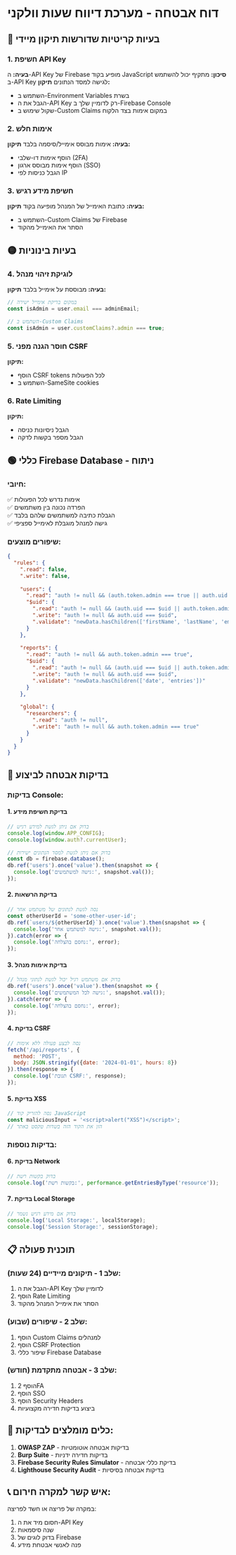 # דוח אבטחה - מערכת דיווח שעות וולקני

## 🔴 בעיות קריטיות שדורשות תיקון מיידי

### 1. חשיפת API Key
**בעיה:** ה-API Key של Firebase מופיע בקוד JavaScript
**סיכון:** מתקיף יכול להשתמש ב-API Key לגישה למסד הנתונים
**תיקון:**
- השתמש ב-Environment Variables בשרת
- הגבל את ה-API Key רק לדומיין שלך ב-Firebase Console
- שקול שימוש ב-Custom Claims במקום אימות בצד הלקוח

### 2. אימות חלש
**בעיה:** אימות מבוסס אימייל/סיסמה בלבד
**תיקון:**
- הוסף אימות דו-שלבי (2FA)
- הוסף אימות מבוסס ארגון (SSO)
- הגבל כניסות לפי IP

### 3. חשיפת מידע רגיש
**בעיה:** כתובת האימייל של המנהל מופיעה בקוד
**תיקון:**
- השתמש ב-Custom Claims של Firebase
- הסתר את האימייל מהקוד

## 🟡 בעיות בינוניות

### 4. לוגיקת זיהוי מנהל
**בעיה:** מבוססת על אימייל בלבד
**תיקון:**
```javascript
// במקום בדיקת אימייל ישירה
const isAdmin = user.email === adminEmail;

// השתמש ב-Custom Claims
const isAdmin = user.customClaims?.admin === true;
```

### 5. חוסר הגנה מפני CSRF
**תיקון:**
- הוסף CSRF tokens לכל הפעולות
- השתמש ב-SameSite cookies

### 6. Rate Limiting
**תיקון:**
- הגבל ניסיונות כניסה
- הגבל מספר בקשות לדקה

## 🟢 כללי Firebase Database - ניתוח

### חיובי:
✅ אימות נדרש לכל הפעולות  
✅ הפרדה נכונה בין משתמשים  
✅ הגבלת כתיבה למשתמשים שלהם בלבד  
✅ גישה למנהל מוגבלת לאימייל ספציפי  

### שיפורים מוצעים:
```json
{
  "rules": {
    ".read": false,
    ".write": false,
    
    "users": {
      ".read": "auth != null && (auth.token.admin === true || auth.uid === $uid)",
      "$uid": {
        ".read": "auth != null && (auth.uid === $uid || auth.token.admin === true)",
        ".write": "auth != null && auth.uid === $uid",
        ".validate": "newData.hasChildren(['firstName', 'lastName', 'email'])"
      }
    },
    
    "reports": {
      ".read": "auth != null && auth.token.admin === true",
      "$uid": {
        ".read": "auth != null && (auth.uid === $uid || auth.token.admin === true)",
        ".write": "auth != null && auth.uid === $uid",
        ".validate": "newData.hasChildren(['date', 'entries'])"
      }
    },
    
    "global": {
      "researchers": {
        ".read": "auth != null",
        ".write": "auth != null && auth.token.admin === true"
      }
    }
  }
}
```

## 🧪 בדיקות אבטחה לביצוע

### בדיקות Console:

#### 1. בדיקת חשיפת מידע
```javascript
// בדוק אם ניתן לגשת למידע רגיש
console.log(window.APP_CONFIG);
console.log(window.auth?.currentUser);

// בדוק אם ניתן לגשת למסד הנתונים ישירות
const db = firebase.database();
db.ref('users').once('value').then(snapshot => {
  console.log('גישה למשתמשים:', snapshot.val());
});
```

#### 2. בדיקת הרשאות
```javascript
// נסה לגשת לנתונים של משתמש אחר
const otherUserId = 'some-other-user-id';
db.ref(`users/${otherUserId}`).once('value').then(snapshot => {
  console.log('גישה למשתמש אחר:', snapshot.val());
}).catch(error => {
  console.log('נחסם בהצלחה:', error);
});
```

#### 3. בדיקת אימות מנהל
```javascript
// בדוק אם משתמש רגיל יכול לגשת לנתוני מנהל
db.ref('users').once('value').then(snapshot => {
  console.log('גישה לכל המשתמשים:', snapshot.val());
}).catch(error => {
  console.log('נחסם בהצלחה:', error);
});
```

#### 4. בדיקת CSRF
```javascript
// נסה לבצע פעולה ללא אימות
fetch('/api/reports', {
  method: 'POST',
  body: JSON.stringify({date: '2024-01-01', hours: 8})
}).then(response => {
  console.log('תגובת CSRF:', response);
});
```

#### 5. בדיקת XSS
```javascript
// נסה להזריק קוד JavaScript
const maliciousInput = '<script>alert("XSS")</script>';
// הזן את הקוד הזה בשדות טקסט באתר
```

### בדיקות נוספות:

#### 6. בדיקת Network
```javascript
// בדוק בקשות רשת
console.log('בקשות רשת:', performance.getEntriesByType('resource'));
```

#### 7. בדיקת Local Storage
```javascript
// בדוק אם מידע רגיש נשמר
console.log('Local Storage:', localStorage);
console.log('Session Storage:', sessionStorage);
```

## 📋 תוכנית פעולה

### שלב 1 - תיקונים מיידיים (24 שעות):
1. הגבל את ה-API Key לדומיין שלך
2. הוסף Rate Limiting
3. הסתר את אימייל המנהל מהקוד

### שלב 2 - שיפורים (שבוע):
1. הוסף Custom Claims למנהלים
2. הוסף CSRF Protection
3. שיפור כללי Firebase Database

### שלב 3 - אבטחה מתקדמת (חודש):
1. הוסף 2FA
2. הוסף SSO
3. הוסף Security Headers
4. ביצוע בדיקות חדירה מקצועיות

## 🔧 כלים מומלצים לבדיקות:

1. **OWASP ZAP** - בדיקות אבטחה אוטומטיות
2. **Burp Suite** - בדיקות חדירה ידניות
3. **Firebase Security Rules Simulator** - בדיקת כללי אבטחה
4. **Lighthouse Security Audit** - בדיקות אבטחה בסיסיות

## 📞 איש קשר למקרה חירום:
במקרה של פריצה או חשד לפריצה:
1. חסום מיד את ה-API Key
2. שנה סיסמאות
3. בדוק לוגים של Firebase
4. פנה לאנשי אבטחת מידע